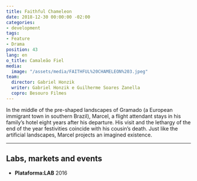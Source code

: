 ```yaml
---
title: Faithful Chameleon
date: 2018-12-30 00:00:00 -02:00
categories:
- development
tags:
- Feature
- Drama
position: 43
lang: en
o_title: Camaleão Fiel
media:
  image: "/assets/media/FAITHFUL%20CHAMELEON%203.jpeg"
team:
  director: Gabriel Honzik
  writer: Gabriel Honzik e Guilherme Soares Zanella
  copro: Besouro Filmes
---
```


In the middle of the pre-shaped landscapes of Gramado (a European immigrant town in southern Brazil), Marcel, a flight attendant stays in his family’s hotel eight years after his departure. His visit and the lethargy of the end of the year festivities coincide with his cousin’s death. Just like the artificial landscapes, Marcel projects an imagined existence.

---

## Labs, markets and events
* **Plataforma:LAB** 2016
